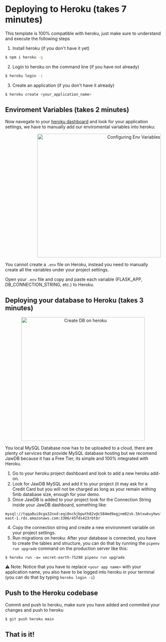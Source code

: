 # Deploying to Heroku (takes 7 minutes)

This template is 100% compatible with heroku, just make sure to understand and execute the following steps

1. Install heroku (if you don't have it yet)
```sh
$ npm i heroku -g
```

2. Login to heroku on the command line (if you have not already)
```sh
$ heroku login -i
```

3. Create an application (if you don't have it already)
```sh
$ heroku create <your_application_name>
```

## Enviroment Variables (takes 2 minutes)

Now navegate to your [heroku dashboard](https://dashboard.heroku.com/apps) and look for your application settings, we have to manually add our enviromental variables into heroku:

<p align="right">
<img width="400px" alt="Configuring Env Variables" src="https://github.com/4GeeksAcademy/flask-rest-hello/blob/main/docs/assets/env_variables.gif?raw=true" />
</p>

You cannot create a `.env` file on Heroku, instead you need to manually create all the variables under your project settings.

Open your `.env` file and copy and paste each variable (FLASK_APP, DB_CONNECTION_STRING, etc.) to Heroku.


## Deploying your database to Heroku (takes 3 minutes)

<p align="center">
<img width="400px" alt="Create DB on heroku" src="https://github.com/4GeeksAcademy/flask-rest-hello/blob/main/docs/assets/db_config.gif?raw=true" />
</p>

You local MySQL Database now has to be uploaded to a cloud, there are plenty of services that provide MySQL database hosting but we recomend JawDB because it has a Free Tier, its simple and 100% integrated with Heroku.

1. Go to your heroku project dashboard and look to add a new heroku add-on.
2. Look for JawDB MySQL and add it to your project (it may ask for a Credit Card but you will not be charged as long as your remain withing 5mb database size, enough for your demo.
3. Once JawDB is added to your project look for the Connection String inside your JawDB dashboard, something like:
```
mysql://tqqa0ui0cga32nxd:eqi8nchjbpwth82v@c584md9egjnm02sk.5btxwkvyhwsf.us-east-1.rds.amazonaws.com:3306/45fds423rbtbr
```
4. Copy the connection string and create a new environment variable on your project settings.
5. Run migrations on heroku: After your database is connected, you have to create the tables and structure, you can do that by running the `pipenv run upgrade` command on the production server like this:
```
$ heroku run -a= secret-earth-75298 pipenv run upgrade
```
:warning: Note: Notice that you have to replace `<your app name>` with your application name, you also have to be logged into heroku in your terminal (you can do that by typing `heroku login -i`)

## Push to the Heroku codebase

Commit and push to heroku, make sure you have added and commited your changes and push to heroku
```sh
$ git push heroku main
```

## That is it!
